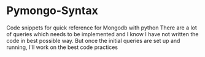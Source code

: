 # Pymongo-Syntax
Code snippets for quick reference for Mongodb with python
There are a lot of queries which needs to be implemented and I know I have not written the code in best possible way. But once the initial queries are set up and running, I'll work on the best code practices 
